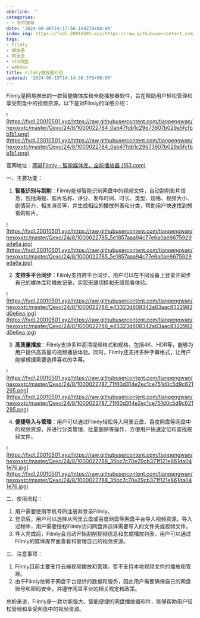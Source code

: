 ```yaml
---
abbrlink: ''
categories:
- - 软件推荐
date: '2024-08-06T14:17:56.194270+08:00'
index_img: https://fxdl.20010501.xyz/https://raw.githubusercontent.com/tianpengwan/hexoxxtc/master/Qexo/24/8/1000022784_0ab47fdb1c29d73607b029a5fcfbb1b1.png
tags:
- Filmly
- 播放器
- 阿里云
- 115网盘
- webdav
title: Filmly播放器介绍
updated: '2024-08-15T14:14:38.378+08:00'
---
```

Filmly是网易推出的一款智能媒体库和全能播放器软件，旨在帮助用户轻松管理和享受网盘中的视频资源。以下是对Filmly的详细介绍：

![https://fxdl.20010501.xyz/https://raw.githubusercontent.com/tianpengwan/hexoxxtc/master/Qexo/24/8/1000022784_0ab47fdb1c29d73607b029a5fcfbb1b1.png](https://fxdl.20010501.xyz/https://raw.githubusercontent.com/tianpengwan/hexoxxtc/master/Qexo/24/8/1000022784_0ab47fdb1c29d73607b029a5fcfbb1b1.png)

官网地址：[网易Filmly - 智能媒体库，全能播放器 (163.com)](https://filmly.163.com/)

一、主要功能：

1. **智能识别与刮削**：Filmly能够智能识别网盘中的视频文件，自动刮削影片信息，包括海报、影片名称、评分、发布时间、时长、类型、规格、视频大小、剧情简介、相关演员等，并生成相应的播放列表和分类，帮助用户快速找到想看的影片。

![https://fxdl.20010501.xyz/https://raw.githubusercontent.com/tianpengwan/hexoxxtc/master/Qexo/24/8/1000022785_5e1857aaa94c77e6a0ae6675929ada6a.jpg](https://fxdl.20010501.xyz/https://raw.githubusercontent.com/tianpengwan/hexoxxtc/master/Qexo/24/8/1000022785_5e1857aaa94c77e6a0ae6675929ada6a.jpg)

2. **支持多平台同步**：Filmly支持跨平台同步，用户可以在不同设备上登录并同步自己的媒体库和播放记录，实现无缝切换和无缝观看体验。

![https://fxdl.20010501.xyz/https://raw.githubusercontent.com/tianpengwan/hexoxxtc/master/Qexo/24/8/1000022786_e43323d808342a63aac8322982d0e6ea.jpg](https://fxdl.20010501.xyz/https://raw.githubusercontent.com/tianpengwan/hexoxxtc/master/Qexo/24/8/1000022786_e43323d808342a63aac8322982d0e6ea.jpg)

3. **高质量播放**：Filmly支持多种高清视频格式和规格，包括4K、HDR等，能够为用户提供高质量的视频播放体验。同时，Filmly还支持多种字幕格式，让用户能够根据需要选择喜欢的字幕。

![https://fxdl.20010501.xyz/https://raw.githubusercontent.com/tianpengwan/hexoxxtc/master/Qexo/24/8/1000022787_71f60d314e2ec1ce751d0c5d9c621295.png](https://fxdl.20010501.xyz/https://raw.githubusercontent.com/tianpengwan/hexoxxtc/master/Qexo/24/8/1000022787_71f60d314e2ec1ce751d0c5d9c621295.png)

4. **便捷导入与管理**：用户可以通过Filmly轻松导入阿里云盘、百度网盘等网盘中的视频资源，并进行分类管理、批量删除等操作，方便用户快速定位和查找视频文件。

![https://fxdl.20010501.xyz/https://raw.githubusercontent.com/tianpengwan/hexoxxtc/master/Qexo/24/8/1000022788_35bc7c70e29cb371f121e861da041e76.jpg](https://fxdl.20010501.xyz/https://raw.githubusercontent.com/tianpengwan/hexoxxtc/master/Qexo/24/8/1000022788_35bc7c70e29cb371f121e861da041e76.jpg)

二、使用流程：

1. 用户需要使用手机号码注册并登录Filmly。
2. 登录后，用户可以选择从阿里云盘或百度网盘等网盘平台导入视频资源。导入过程中，用户需要授权Filmly访问网盘并选择需要导入的文件夹或视频文件。
3. 导入完成后，Filmly会自动开始刮削视频信息和生成播放列表，用户可以通过Filmly的媒体库界面查看和管理自己的视频资源。

三、注意事项：

1. Filmly目前主要支持云端视频播放和管理，暂不支持本地视频文件的播放和管理。
2. 由于Filmly依赖于网盘平台提供的数据和服务，因此用户需要确保自己的网盘账号和密码安全，并遵守网盘平台的相关规定和政策。

总的来说，Filmly是一款功能强大、智能便捷的网盘播放器软件，能够帮助用户轻松管理和享受网盘中的视频资源。
